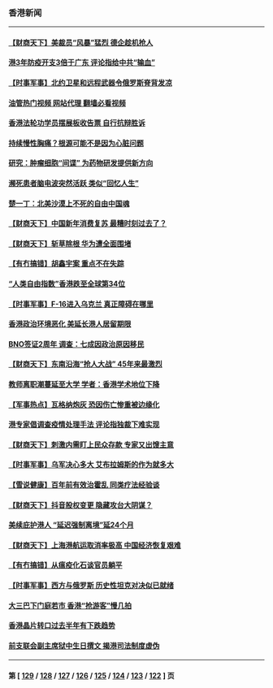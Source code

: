 ### 香港新闻
---
#### [【财商天下】美裁员“风暴”猛烈 德企趁机抢人](../../pages/ncid1349362/n13924141.md?02070845) 
#### [港3年防疫开支3倍于广东 评论指给中共“输血”](../../pages/ncid1349362/n13923472.md?02070845) 
#### [【时事军事】北约卫星和远程武器令俄罗斯脊背发凉](../../pages/ncid1349362/n13922868.md?02070845) 
#### [油管热门视频 网站代理 翻墙必看视频](http://138.2.39.72:81/youtube.html?epic-marker?02070845)
#### [香港法轮功学员摆展板收告票 自行抗辩胜诉](../../pages/ncid1349362/n13922975.md?02070845) 
#### [持续慢性胸痛？根源可能不是因为心脏问题](../../pages/ncid1349362/n13922810.md?02070845) 
#### [研究：肿瘤细胞“间谍” 为药物研发提供新方向](../../pages/ncid1349362/n13922795.md?02070845) 
#### [濒死患者脑电波突然活跃 类似“回忆人生”](../../pages/ncid1349362/n13922773.md?02070845) 
#### [楚一丁：北美沙漠上不死的自由中国魂](../../pages/ncid1349362/n13921879.md?02070845) 
#### [【财商天下】中国新年消费复苏 最糟时刻过去了？](../../pages/ncid1349362/n13921935.md?02070845) 
#### [【财商天下】斩草除根 华为遭全面围堵](../../pages/ncid1349362/n13921248.md?02070845) 
#### [【有冇搞错】胡鑫宇案 重点不在失踪](../../pages/ncid1349362/n13920672.md?02070845) 
#### [“人类自由指数”香港跌至全球第34位](../../pages/ncid1349362/n13920495.md?02070845) 
#### [【时事军事】F-16进入乌克兰 真正障碍在哪里](../../pages/ncid1349362/n13920378.md?02070845) 
#### [香港政治环境恶化 美延长港人居留期限](../../pages/ncid1349362/n13920317.md?02070845) 
#### [BNO签证2周年 调查：七成因政治原因移民](../../pages/ncid1349362/n13919863.md?02070845) 
#### [【财商天下】东南沿海“抢人大战” 45年来最激烈](../../pages/ncid1349362/n13919571.md?02070845) 
#### [教师离职潮蔓延至大学 学者：香港学术地位下降](../../pages/ncid1349362/n13919257.md?02070845) 
#### [【军事热点】瓦格纳炮灰 恐因伤亡惨重被边缘化](../../pages/ncid1349362/n13918953.md?02070845) 
#### [港专家倡调查疫情处理手法 评论指独裁下难实现](../../pages/ncid1349362/n13919254.md?02070845) 
#### [【财商天下】刺激内需盯上民众存款 专家又出馊主意](../../pages/ncid1349362/n13918908.md?02070845) 
#### [【时事军事】乌军决心多大 艾布拉姆斯的作为就多大](../../pages/ncid1349362/n13917633.md?02070845) 
#### [【雪说健康】百年前有效治霍乱 同类疗法经验谈](../../pages/ncid1349362/n13917395.md?02070845) 
#### [【财商天下】抖音股权变更 隐藏攻台大阴谋？](../../pages/ncid1349362/n13916852.md?02070845) 
#### [美续庇护港人 “延迟强制离境”延24个月](../../pages/ncid1349362/n13916361.md?02070845) 
#### [【财商天下】上海港航运取消率极高 中国经济恢复艰难](../../pages/ncid1349362/n13916276.md?02070845) 
#### [【有冇搞错】从瘟疫化石谈官员躺平](../../pages/ncid1349362/n13916064.md?02070845) 
#### [【时事军事】西方与俄罗斯 历史性坦克对决似已就绪](../../pages/ncid1349362/n13915829.md?02070845) 
#### [大三巴下门庭若市 香港“抢游客”慢几拍](../../pages/ncid1349362/n13915651.md?02070845) 
#### [香港晶片转口过去半年有下跌趋势](../../pages/ncid1349362/n13915643.md?02070845) 
#### [前支联会副主席狱中生日撰文 揭港司法制度虚伪](../../pages/ncid1349362/n13915973.md?02070845) 

---
#### 第 [ [129](./129.md?02070845) / [128](./128.md?02070845) / [127](./127.md?02070845) / [126](./126.md?02070845) / [125](./125.md?02070845) / [124](./124.md?02070845) / [123](./123.md?02070845) / [122](./122.md?02070845) ] 页
